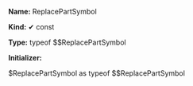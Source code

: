 **Name:** ReplacePartSymbol

**Kind:** ✔ const

**Type:** typeof $$ReplacePartSymbol

**Initializer:**

$ReplacePartSymbol as typeof $$ReplacePartSymbol

